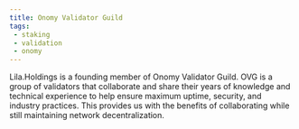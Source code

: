 ```yaml
---
title: Onomy Validator Guild
tags:
 - staking
 - validation
 - onomy
---
```

Lila.Holdings is a founding member of Onomy Validator Guild. OVG is a group of validators that collaborate and share their years of knowledge and technical experience to help ensure maximum uptime, security, and industry practices. This provides us with the benefits of collaborating while still maintaining network decentralization.
